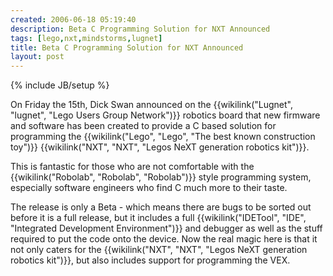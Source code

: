 ```yaml
---
created: 2006-06-18 05:19:40
description: Beta C Programming Solution for NXT Announced
tags: [lego,nxt,mindstorms,lugnet]
title: Beta C Programming Solution for NXT Announced
layout: post
---
```

{% include JB/setup %}


On Friday the 15th, Dick Swan announced on the {{wikilink("Lugnet", "lugnet", "Lego Users Group Network")}} robotics board that new firmware and software has been created to provide a C based solution for programming the {{wikilink("Lego", "Lego", "The best known construction toy")}} {{wikilink("NXT", "NXT", "Legos NeXT generation robotics kit")}}.

This is fantastic for those who are not comfortable with the {{wikilink("Robolab", "Robolab", "Robolab")}} style programming system, especially software engineers who find C much more to their taste.

The release is only a Beta - which means there are bugs to be sorted out before it is a full release, but it includes a full {{wikilink("IDETool", "IDE", "Integrated Development Environment")}} and debugger as well as the stuff required to put the code onto the device. Now the real magic here is that it not only caters for the {{wikilink("NXT", "NXT", "Legos NeXT generation robotics kit")}}, but also includes support for programming the VEX.


